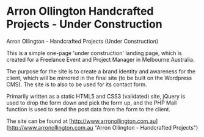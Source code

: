 Arron Ollington Handcrafted Projects - Under Construction
=========================================================

Arron Ollington - Handcrafted Projects (Under Construction)

This is a simple one-page 'under construction' landing page, which is created for a Freelance Event and Project Manager in Melbourne Australia.

The purpose for the site is to create a brand identity and awareness for the client, which will be mirrored in the final site (to be built on the Wordpress CMS).
The site is to also to be used for its contact form.

Primarily written as a static HTML5 and CSS3 (validated) site,
jQuery is used to drop the form down and pick the form up,
and the PHP Mail function is used to send the post data from the form to the client.

The site can be found at [http://www.arronollington.com.au] (http://www.arronollington.com.au "Arron Ollington - Handcrafted Projects")